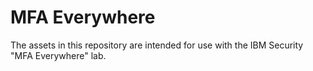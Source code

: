 # MFA Everywhere
The assets in this repository are intended for use with the IBM Security "MFA Everywhere" lab.
